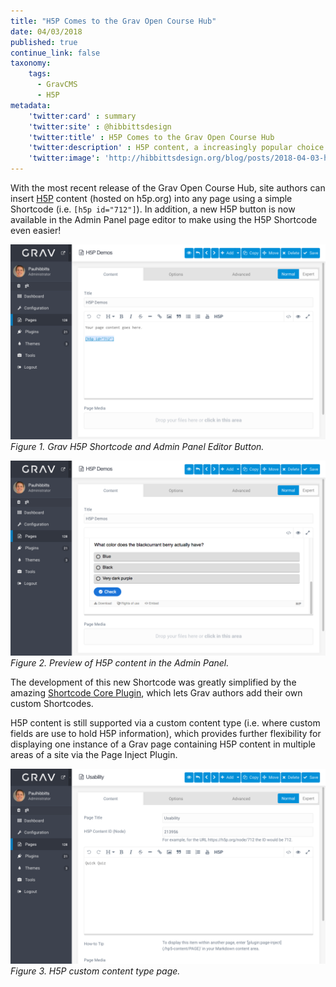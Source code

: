 ```yaml
---
title: "H5P Comes to the Grav Open Course Hub"
date: 04/03/2018
published: true
continue_link: false
taxonomy:
    tags:
      - GravCMS
      - H5P
metadata:
    'twitter:card' : summary
    'twitter:site' : @hibbittsdesign
    'twitter:title' : H5P Comes to the Grav Open Course Hub
    'twitter:description' : H5P content, a increasingly popular choice of educators to create interactive content, comes to Grav.
    'twitter:image': 'http://hibbittsdesign.org/blog/posts/2018-04-03-h5p-comes-to-the-grav-open-course-hub/h5p-shortcode-button.png'
---
```


With the most recent release of the Grav Open Course Hub, site authors can insert [H5P](https://h5p.org) content (hosted on h5p.org) into any page using a simple Shortcode (i.e. `[h5p id="712"]`). In addition, a new H5P button is now available in the Admin Panel page editor to make using the H5P Shortcode even easier!

![Grav H5P Shortcode and Admin Panel Editor Button](h5p-shortcode-button.png)  
_Figure 1. Grav H5P Shortcode and Admin Panel Editor Button._  

![Preview of H5P content in the Admin Panel](h5p-shortcode-preview.png)  
_Figure 2. Preview of H5P content in the Admin Panel._  

The development of this new Shortcode was greatly simplified by the amazing [Shortcode Core Plugin](https://github.com/getgrav/grav-plugin-shortcode-core), which lets Grav authors add their own custom Shortcodes.

H5P content is still supported via a custom content type (i.e. where custom fields are use to hold H5P information), which provides further flexibility for displaying one instance of a Grav page containing H5P content in multiple areas of a site via the Page Inject Plugin.

![H5P custom content type page](h5p-custom-content-type.png)  
_Figure 3. H5P custom content type page._  
